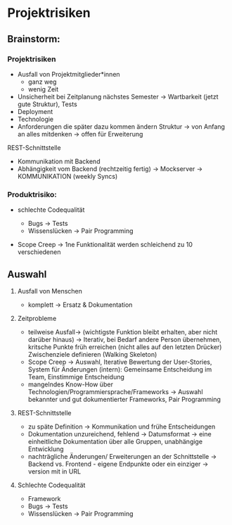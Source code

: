 # Projektrisiken


## Brainstorm:
### Projektrisiken
- Ausfall von Projektmitglieder*innen
    - ganz weg
    - wenig Zeit
- Unsicherheit bei Zeitplanung nächstes Semester -> Wartbarkeit (jetzt gute Struktur), Tests
- Deployment
- Technologie
- Anforderungen die später dazu kommen ändern Struktur -> von Anfang an alles mitdenken -> offen für Erweiterung

REST-Schnittstelle
- Kommunikation mit Backend
- Abhängigkeit vom Backend (rechtzeitig fertig) -> Mockserver -> KOMMUNIKATION (weekly Syncs)

### Produktrisiko:
- schlechte Codequalität
    - Bugs -> Tests
    - Wissenslücken -> Pair Programming

- Scope Creep -> 1ne Funktionalität werden schleichend zu 10 verschiedenen



## Auswahl

1. Ausfall von Menschen
    - komplett -> Ersatz & Dokumentation

2. Zeitprobleme
    - teilweise Ausfall-> (wichtigste Funktion bleibt erhalten, aber nicht darüber hinaus) -> Iterativ, bei Bedarf andere Person übernehmen, kritsche Punkte früh erreichen (nicht alles auf den letzten Drücker) Zwischenziele definieren (Walking Skeleton)
    - Scope Creep -> Auswahl, Iterative Bewertung der User-Stories, System für Änderungen (intern): Gemeinsame Entscheidung im Team, Einstimmige Entscheidung
    - mangelndes Know-How über Technologien/Programmiersprache/Frameworks -> Auswahl bekannter und gut dokumentierter Frameworks, Pair Programming
   

3. REST-Schnittstelle
    - zu späte Definition -> Kommunikation und frühe Entscheidungen
    - Dokumentation unzureichend, fehlend -> Datumsformat -> eine einheitliche Dokumentation über alle Gruppen, unabhängige Entwicklung
    - nachträgliche Änderungen/ Erweiterungen an der Schnittstelle -> Backend vs. Frontend - eigene Endpunkte oder ein einziger -> version mit in URL


4. Schlechte Codequalität
    - Framework
    - Bugs -> Tests
    - Wissenslücken -> Pair Programming

